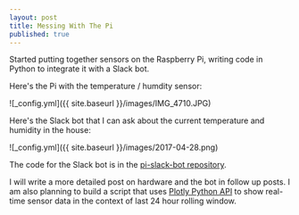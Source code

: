 ```yaml
---
layout: post
title: Messing With The Pi
published: true
---
```

Started putting together sensors on the Raspberry Pi, writing code in Python to integrate it with a Slack bot.

Here's the Pi with the temperature / humdity sensor:

![_config.yml]({{ site.baseurl }}/images/IMG_4710.JPG)

Here's the Slack bot that I can ask about the current temperature and humidity in the house:

![_config.yml]({{ site.baseurl }}/images/2017-04-28.png)

The code for the Slack bot is in the [pi-slack-bot repository](https://github.com/kzabashta/pi-slack-bot).

I will write a more detailed post on hardware and the bot in follow up posts. I am also planning to build a script that uses [Plotly Python API](https://plot.ly/python/streaming-tutorial/) to show real-time sensor data in the context of last 24 hour rolling window.
